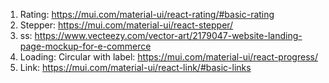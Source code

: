 1. Rating: https://mui.com/material-ui/react-rating/#basic-rating
2. Stepper: https://mui.com/material-ui/react-stepper/
3. ss: https://www.vecteezy.com/vector-art/2179047-website-landing-page-mockup-for-e-commerce
4. Loading: Circular with label: https://mui.com/material-ui/react-progress/
5. Link: https://mui.com/material-ui/react-link/#basic-links
